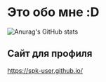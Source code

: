 # Это обо мне :D


![Anurag's GitHub stats](https://github-readme-stats.vercel.app/api?username=spk-user&show_icons=true&theme=tokyonight)


## Сайт для профиля

https://spk-user.github.io/
